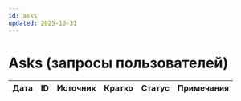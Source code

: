 ```yaml
---
id: asks
updated: 2025-10-31
---
```


# Asks (запросы пользователей)

| Дата       | ID        | Источник | Кратко                                                                 | Статус | Примечания |
| ---------- | --------- | -------- | ---------------------------------------------------------------------- | ------ | ---------- |
